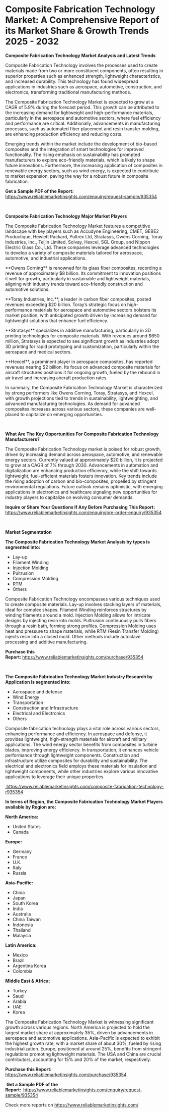 <p><h1>Composite Fabrication Technology Market: A Comprehensive Report of its Market Share & Growth Trends 2025 - 2032</h1></p><p><strong>Composite Fabrication Technology Market Analysis and Latest Trends</strong></p>
<p><p>Composite Fabrication Technology involves the processes used to create materials made from two or more constituent components, often resulting in superior properties such as enhanced strength, lightweight characteristics, and increased durability. This technology has found widespread applications in industries such as aerospace, automotive, construction, and electronics, transforming traditional manufacturing methods. </p><p>The Composite Fabrication Technology Market is expected to grow at a CAGR of 5.9% during the forecast period. This growth can be attributed to the increasing demand for lightweight and high-performance materials, particularly in the aerospace and automotive sectors, where fuel efficiency and performance are critical. Additionally, advancements in manufacturing processes, such as automated fiber placement and resin transfer molding, are enhancing production efficiency and reducing costs.</p><p>Emerging trends within the market include the development of bio-based composites and the integration of smart technologies for improved functionality. The rising emphasis on sustainability has prompted manufacturers to explore eco-friendly materials, which is likely to shape future innovations. Furthermore, the increasing application of composites in renewable energy sectors, such as wind energy, is expected to contribute to market expansion, paving the way for a robust future in composite fabrication.</p></p>
<p><strong>Get a Sample PDF of the Report:&nbsp;</strong> <a href="https://www.reliablemarketinsights.com/enquiry/request-sample/935354?utm_campaign=2988&utm_medium=2&utm_source=Github&utm_content=ia&utm_term=07032025&utm_id=composite-fabrication-technology">https://www.reliablemarketinsights.com/enquiry/request-sample/935354</a></p>
<p>&nbsp;</p>
<p><strong>Composite Fabrication Technology Major Market Players</strong></p>
<p><p>The Composite Fabrication Technology Market features a competitive landscape with key players such as Accudyne Engineering, CMET, GEBE2 Productique, Hewlett Packard, Pultrex Ltd, Stratasys, Owens Corning, Toray Industries, Inc., Teijin Limited, Solvay, Hexcel, SGL Group, and Nippon Electric Glass Co., Ltd. These companies leverage advanced technologies to develop a variety of composite materials tailored for aerospace, automotive, and industrial applications.</p><p>**Owens Corning** is renowned for its glass fiber composites, recording a revenue of approximately $8 billion. Its commitment to innovation positions it well for growth, particularly in sustainable and lightweight materials, aligning with industry trends toward eco-friendly construction and automotive solutions.</p><p>**Toray Industries, Inc.**, a leader in carbon fiber composites, posted revenues exceeding $20 billion. Toray’s strategic focus on high-performance materials for aerospace and automotive sectors bolsters its market position, with anticipated growth driven by increasing demand for lightweight solutions that enhance fuel efficiency.</p><p>**Stratasys** specializes in additive manufacturing, particularly in 3D printing technologies for composite materials. With revenues around $650 million, Stratasys is expected to see significant growth as industries adopt 3D printing for rapid prototyping and customization, particularly within the aerospace and medical sectors.</p><p>**Hexcel**, a prominent player in aerospace composites, has reported revenues nearing $2 billion. Its focus on advanced composite materials for aircraft structures positions it for ongoing growth, fueled by the rebound in air travel and increasing aircraft production rates.</p><p>In summary, the Composite Fabrication Technology Market is characterized by strong performers like Owens Corning, Toray, Stratasys, and Hexcel, with growth projections tied to trends in sustainability, lightweighting, and advanced manufacturing technologies. As demand for advanced composites increases across various sectors, these companies are well-placed to capitalize on emerging opportunities.</p></p>
<p>&nbsp;</p>
<p><strong>What Are The Key Opportunities For Composite Fabrication Technology Manufacturers?</strong></p>
<p><p>The Composite Fabrication Technology market is poised for robust growth, driven by increasing demand across aerospace, automotive, and renewable energy sectors. Currently valued at approximately $20 billion, it is projected to grow at a CAGR of 7% through 2030. Advancements in automation and digitalization are enhancing production efficiency, while the shift towards lightweight, fuel-efficient materials fosters innovation. Key trends include the rising adoption of carbon and bio-composites, propelled by stringent environmental regulations. Future outlook remains optimistic, with emerging applications in electronics and healthcare signaling new opportunities for industry players to capitalize on evolving consumer demands.</p></p>
<p><strong>Inquire or Share Your Questions If Any Before Purchasing This Report:</strong> <a href="https://www.reliablemarketinsights.com/enquiry/pre-order-enquiry/935354?utm_campaign=2988&utm_medium=2&utm_source=Github&utm_content=ia&utm_term=07032025&utm_id=composite-fabrication-technology">https://www.reliablemarketinsights.com/enquiry/pre-order-enquiry/935354</a></p>
<p>&nbsp;</p>
<p><strong>Market Segmentation</strong></p>
<p><strong>The Composite Fabrication Technology Market Analysis by types is segmented into:</strong></p>
<p><ul><li>Lay-up</li><li>Filament Winding</li><li>Injection Molding</li><li>Pultrusion</li><li>Compression Molding</li><li>RTM</li><li>Others</li></ul></p>
<p><p>Composite Fabrication Technology encompasses various techniques used to create composite materials. Lay-up involves stacking layers of materials, ideal for complex shapes. Filament Winding reinforces structures by winding filaments around a mold. Injection Molding allows for intricate designs by injecting resin into molds. Pultrusion continuously pulls fibers through a resin bath, forming strong profiles. Compression Molding uses heat and pressure to shape materials, while RTM (Resin Transfer Molding) injects resin into a closed mold. Other methods include autoclave processing and additive manufacturing.</p></p>
<p><strong>Purchase this Report:&nbsp;</strong><a href="https://www.reliablemarketinsights.com/purchase/935354?utm_campaign=2988&utm_medium=2&utm_source=Github&utm_content=ia&utm_term=07032025&utm_id=composite-fabrication-technology">https://www.reliablemarketinsights.com/purchase/935354</a></p>
<p>&nbsp;</p>
<p><strong>The Composite Fabrication Technology Market Industry Research by Application is segmented into:</strong></p>
<p><ul><li>Aerospace and defense</li><li>Wind Energy</li><li>Transportation</li><li>Construction and Infrastructure</li><li>Electrical and Electronics</li><li>Others</li></ul></p>
<p><p>Composite fabrication technology plays a vital role across various sectors, enhancing performance and efficiency. In aerospace and defense, it provides lightweight, high-strength materials for aircraft and military applications. The wind energy sector benefits from composites in turbine blades, improving energy efficiency. In transportation, it enhances vehicle performance through lightweight components. Construction and infrastructure utilize composites for durability and sustainability. The electrical and electronics field employs these materials for insulation and lightweight components, while other industries explore various innovative applications to leverage their unique properties.</p></p>
<p><a href="https://www.reliablemarketinsights.com/composite-fabrication-technology-r935354?utm_campaign=2988&utm_medium=2&utm_source=Github&utm_content=ia&utm_term=07032025&utm_id=composite-fabrication-technology">&nbsp;https://www.reliablemarketinsights.com/composite-fabrication-technology-r935354</a></p>
<p><strong>In terms of Region, the Composite Fabrication Technology Market Players available by Region are:</strong></p>
<p>
    <p> <strong> North America: </strong>
        <ul>
            <li>United States</li>
            <li>Canada</li>
        </ul>
        </p> 
    <p> <strong> Europe: </strong>
        <ul>
            <li>Germany</li>
            <li>France</li>
            <li>U.K.</li>
            <li>Italy</li>
            <li>Russia</li>
        </ul>
        </p> 
    <p> <strong> Asia-Pacific: </strong>
        <ul>
            <li>China</li>
            <li>Japan</li>
            <li>South Korea</li>
            <li>India</li>
            <li>Australia</li>
            <li>China Taiwan</li>
            <li>Indonesia</li>
            <li>Thailand</li>
            <li>Malaysia</li>
        </ul>
        </p> 
    <p> <strong> Latin America: </strong>
        <ul>
            <li>Mexico</li>
            <li>Brazil</li>
            <li>Argentina Korea</li>
            <li>Colombia</li>
        </ul>
        </p> 
    <p> <strong> Middle East & Africa: </strong>
        <ul>
            <li>Turkey</li>
            <li>Saudi</li>
            <li>Arabia</li>
            <li>UAE</li>
            <li>Korea</li>
        </ul>
    </p>
    </p>
<p><p>The Composite Fabrication Technology Market is witnessing significant growth across various regions. North America is projected to hold the largest market share at approximately 35%, driven by advancements in aerospace and automotive applications. Asia-Pacific is expected to exhibit the highest growth rate, with a market share of about 30%, fueled by rising industrialization. Europe, positioned at around 25%, benefits from stringent regulations promoting lightweight materials. The USA and China are crucial contributors, accounting for 15% and 20% of the market, respectively.</p></p>
<p><strong>Purchase this Report: </strong><a href="https://www.reliablemarketinsights.com/purchase/935354?utm_campaign=2988&utm_medium=2&utm_source=Github&utm_content=ia&utm_term=07032025&utm_id=composite-fabrication-technology">https://www.reliablemarketinsights.com/purchase/935354</a></p>
<p>&nbsp;<strong>Get a Sample PDF of the Report:&nbsp;&nbsp;</strong><a href="https://www.reliablemarketinsights.com/enquiry/request-sample/935354?utm_campaign=2988&utm_medium=2&utm_source=Github&utm_content=ia&utm_term=07032025&utm_id=composite-fabrication-technology">https://www.reliablemarketinsights.com/enquiry/request-sample/935354</a></p>
<p><strong></strong></p>
<p>Check more reports on <a href="https://www.reliablemarketinsights.com/?utm_campaign=2988&utm_medium=2&utm_source=Github&utm_content=ia&utm_term=07032025&utm_id=composite-fabrication-technology">https://www.reliablemarketinsights.com/</a></p>